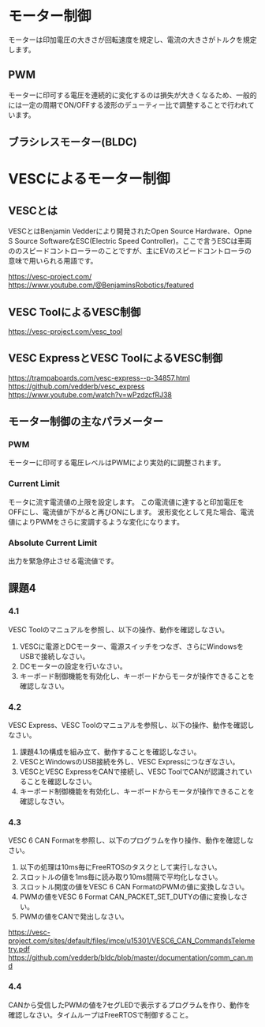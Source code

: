 # モーター制御

モーターは印加電圧の大きさが回転速度を規定し、電流の大きさがトルクを規定します。

## PWM

モーターに印可する電圧を連続的に変化するのは損失が大きくなるため、一般的には一定の周期でON/OFFする波形のデューティー比で調整することで行われています。

## ブラシレスモーター(BLDC)

# VESCによるモーター制御

## VESCとは

VESCとはBenjamin Vedderにより開発されたOpen Source Hardware、Opne S  Source SoftwareなESC(Electric Speed Controller)。ここで言うESCは車両ののスピードコントローラーのことですが、主にEVのスピードコントローラの意味で用いられる用語です。

https://vesc-project.com/
https://www.youtube.com/@BenjaminsRobotics/featured

## VESC ToolによるVESC制御

https://vesc-project.com/vesc_tool

## VESC ExpressとVESC ToolによるVESC制御

https://trampaboards.com/vesc-express--p-34857.html
https://github.com/vedderb/vesc_express
https://www.youtube.com/watch?v=wPzdzcfRJ38

## モーター制御の主なパラメーター

### PWM

モーターに印可する電圧レベルはPWMにより実効的に調整されます。

### Current Limit

モータに流す電流値の上限を設定します。
この電流値に達すると印加電圧をOFFにし、電流値が下がると再びONにします。
波形変化として見た場合、電流値によりPWMをさらに変調するような変化になります。

### Absolute Current Limit

出力を緊急停止させる電流値です。


## 課題4

### 4.1

VESC Toolのマニュアルを参照し、以下の操作、動作を確認しなさい。

1. VESCに電源とDCモーター、電源スイッチをつなぎ、さらにWindowsをUSBで接続しなさい。
1. DCモーターの設定を行いなさい。
1. キーボード制御機能を有効化し、キーボードからモータが操作できることを確認しなさい。

### 4.2

VESC Express、VESC Toolのマニュアルを参照し、以下の操作、動作を確認しなさい。

1. 課題4.1の構成を組み立て、動作することを確認しなさい。
1. VESCとWindowsのUSB接続を外し、VESC Expressにつなぎなさい。
1. VESCとVESC ExpressをCANで接続し、VESC ToolでCANが認識されていることを確認しなさい。
1. キーボード制御機能を有効化し、キーボードからモータが操作できることを確認しなさい。

### 4.3

VESC 6 CAN Formatを参照し、以下のプログラムを作り操作、動作を確認しなさい。

1. 以下の処理は10ms毎にFreeRTOSのタスクとして実行しなさい。
1. スロットルの値を1ms毎に読み取り10ms間隔で平均化しなさい。
1. スロットル開度の値をVESC 6 CAN FormatのPWMの値に変換しなさい。
1. PWMの値をVESC 6 Format CAN_PACKET_SET_DUTYの値に変換しなさい。
1. PWMの値をCANで発出しなさい。

https://vesc-project.com/sites/default/files/imce/u15301/VESC6_CAN_CommandsTelemetry.pdf
https://github.com/vedderb/bldc/blob/master/documentation/comm_can.md

### 4.4

CANから受信したPWMの値を7セグLEDで表示するプログラムを作り、動作を確認しなさい。タイムループはFreeRTOSで制御すること。